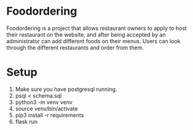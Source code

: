 # Foodordering

Foodordering is a project that allows restaurant owners to apply to host their restaurant on the website, and after being accepted by an administrator can add different foods on their menus.
Users can look through the different restaurants and order from them.

# Setup

1. Make sure you have postgresql running.
2. psql < schema.sql
3. python3 -m venv venv
4. source venv/bin/activate
5. pip3 install -r requirements
6. flask run
